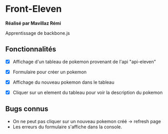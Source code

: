 Front-Eleven
========

**Réalisé par Mavillaz Rémi**

Apprentissage de backbone.js

## Fonctionnalités

- [x] Affichage d'un tableau de pokemon provenant de l'api "api-eleven"
- [x] Formulaire pour créer un pokemon
- [x] Affichage du nouveau pokemon dans le tableau
- [x] Cliquer sur un element du tableau pour voir la description du pokemon


## Bugs connus

- On ne peut pas cliquer sur un nouveau pokemon créé ->  refresh page
- Les erreurs du formulaire s'affiche dans la console.
